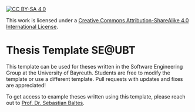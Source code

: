 [![CC BY-SA 4.0][cc-by-sa-shield]][cc-by-sa]

This work is licensed under a [Creative Commons Attribution-ShareAlike 4.0 International License][cc-by-sa].

# Thesis Template SE@UBT

This template can be used for theses written in the Software Engineering Group at the University of Bayreuth.
Students are free to modify the template or use a different template.
Pull requests with updates and fixes are appreciated!

To get access to example theses written using this template, please reach out to [Prof. Dr. Sebastian Baltes](https://www.se.uni-bayreuth.de/en/people/index.html).

[cc-by-sa]: http://creativecommons.org/licenses/by-sa/4.0/
[cc-by-sa-shield]: https://img.shields.io/badge/License-CC%20BY--SA%204.0-lightgrey.svg
